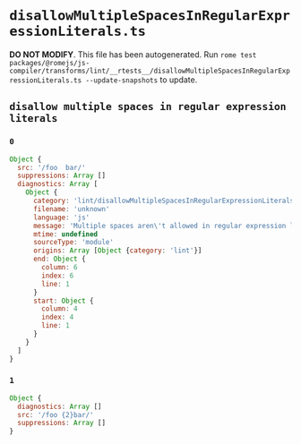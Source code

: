 # `disallowMultipleSpacesInRegularExpressionLiterals.ts`

**DO NOT MODIFY**. This file has been autogenerated. Run `rome test packages/@romejs/js-compiler/transforms/lint/__rtests__/disallowMultipleSpacesInRegularExpressionLiterals.ts --update-snapshots` to update.

## `disallow multiple spaces in regular expression literals`

### `0`

```javascript
Object {
  src: '/foo  bar/'
  suppressions: Array []
  diagnostics: Array [
    Object {
      category: 'lint/disallowMultipleSpacesInRegularExpressionLiterals'
      filename: 'unknown'
      language: 'js'
      message: 'Multiple spaces aren\'t allowed in regular expression literals'
      mtime: undefined
      sourceType: 'module'
      origins: Array [Object {category: 'lint'}]
      end: Object {
        column: 6
        index: 6
        line: 1
      }
      start: Object {
        column: 4
        index: 4
        line: 1
      }
    }
  ]
}
```

### `1`

```javascript
Object {
  diagnostics: Array []
  src: '/foo {2}bar/'
  suppressions: Array []
}
```
